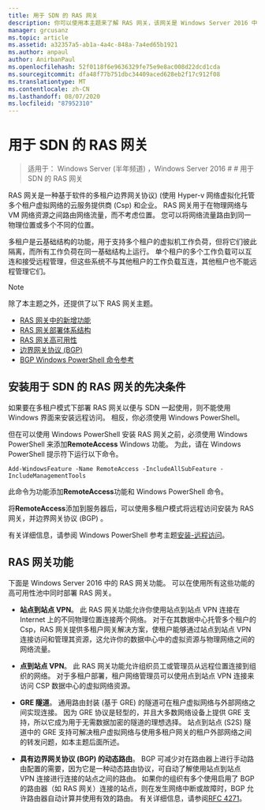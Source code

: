 ```yaml
---
title: 用于 SDN 的 RAS 网关
description: 你可以使用本主题来了解 RAS 网关，该网关是 Windows Server 2016 中的一种基于软件的、多租户的边界网关协议 (支持 BGP) 路由器。
manager: grcusanz
ms.topic: article
ms.assetid: a32357a5-ab1a-4a4c-848a-7a4ed65b1921
ms.author: anpaul
author: AnirbanPaul
ms.openlocfilehash: 52f0118f6e9636329fe75e9e8ac008d22dcd1cda
ms.sourcegitcommit: dfa48f77b751dbc34409aced628eb2f17c912f08
ms.translationtype: MT
ms.contentlocale: zh-CN
ms.lasthandoff: 08/07/2020
ms.locfileid: "87952310"
---
```

# <a name="ras-gateway-for-sdn"></a>用于 SDN 的 RAS 网关

>适用于： Windows Server (半年频道) ，Windows Server 2016 # # 用于 SDN 的 RAS 网关


RAS 网关是一种基于软件的多租户边界网关协议)  (使用 Hyper-v 网络虚拟化托管多个租户虚拟网络的云服务提供商 (Csp) 和企业。 RAS 网关用于在物理网络与 VM 网络资源之间路由网络流量，而不考虑位置。 您可以将网络流量路由到同一物理位置或多个不同的位置。

多租户是云基础结构的功能，用于支持多个租户的虚拟机工作负荷，但将它们彼此隔离，而所有工作负荷在同一基础结构上运行。 单个租户的多个工作负载可以互连和接受远程管理，但这些系统不与其他租户的工作负载互连，其他租户也不能远程管理它们。


> [!NOTE]
> 除了本主题之外，还提供了以下 RAS 网关主题。
>
> -   [RAS 网关中的新增功能](../../../sdn/technologies/network-function-virtualization/What-s-New-in-RAS-Gateway.md)
> -   [RAS 网关部署体系结构](../../../sdn/technologies/network-function-virtualization/RAS-Gateway-Deployment-Architecture.md)
> -   [RAS 网关高可用性](../../../sdn/technologies/network-function-virtualization/RAS-Gateway-High-Availability.md)
> -   [边界网关协议 &#40;BGP&#41;](../../../../remote/remote-access/bgp/Border-Gateway-Protocol-BGP.md)
> -   [BGP Windows PowerShell 命令参考](../../../../remote/remote-access/bgp/BGP-Windows-PowerShell-Command-Reference.md)


## <a name="prerequisites-for-installing-ras-gateway-for-sdn"></a>安装用于 SDN 的 RAS 网关的先决条件
如果要在多租户模式下部署 RAS 网关以便与 SDN 一起使用，则不能使用 Windows 界面来安装远程访问。 相反，你必须使用 Windows PowerShell。

但在可以使用 Windows PowerShell 安装 RAS 网关之前，必须使用 Windows PowerShell 来添加**RemoteAccess** Windows 功能。 为此，请在 Windows PowerShell 提示符下运行以下命令。

`Add-WindowsFeature -Name RemoteAccess -IncludeAllSubFeature -IncludeManagementTools`

此命令为功能添加**RemoteAccess**功能和 Windows PowerShell 命令。

将**RemoteAccess**添加到服务器后，可以使用多租户模式将远程访问安装为 RAS 网关，并边界网关协议 (BGP) 。

有关详细信息，请参阅 Windows PowerShell 参考主题[安装-远程访问](https://technet.microsoft.com/library/hh918408.aspx)。

## <a name="ras-gateway-features"></a>RAS 网关功能
下面是 Windows Server 2016 中的 RAS 网关功能。 可以在使用所有这些功能的高可用性池中同时部署 RAS 网关。

-   **站点到站点 VPN**。 此 RAS 网关功能允许你使用站点到站点 VPN 连接在 Internet 上的不同物理位置连接两个网络。 对于在其数据中心托管多个租户的 Csp，RAS 网关提供多租户网关解决方案，使租户能够通过站点到站点 VPN 连接访问和管理其资源，这允许你的数据中心中的虚拟资源与物理网络之间的网络流量。

-   **点到站点 VPN**。 此 RAS 网关功能允许组织员工或管理员从远程位置连接到组织的网络。  对于多租户部署，租户网络管理员可以使用点到站点 VPN 连接来访问 CSP 数据中心的虚拟网络资源。

-   **GRE 隧道**。 通用路由封装 (基于 GRE) 的隧道可在租户虚拟网络与外部网络之间实现连接。 因为 GRE 协议是轻型的，并且大多数网络设备上提供 GRE 支持，所以它成为用于无需数据加密的隧道的理想选择。 站点到站点 (S2S) 隧道中的 GRE 支持可解决租户虚拟网络与使用多租户网关的租户外部网络之间的转发问题，如本主题后面所述。

-   **具有边界网关协议 (BGP) 的动态路由**。 BGP 可减少对在路由器上进行手动路由配置的需要，因为它是一种动态路由协议，可自动了解使用站点到站点 VPN 连接进行连接的站点之间的路由。 如果你的组织有多个使用启用了 BGP 的路由器（如 RAS 网关）连接的站点，则在发生网络中断或故障时，BGP 允许路由器自动计算并使用有效的路由。 有关详细信息，请参阅[RFC 4271](https://tools.ietf.org/html/rfc4271)。





